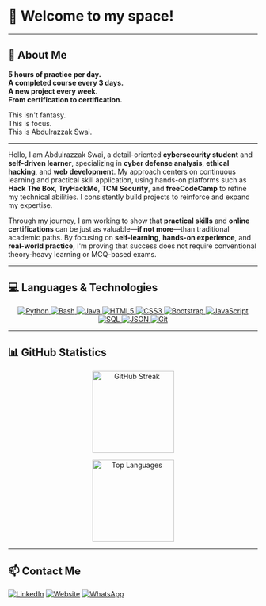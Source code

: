 # 🚀 Welcome to my space!

---

## 👤 About Me

**5 hours of practice per day.**  
**A completed course every 3 days.**  
**A new project every week.**  
**From certification to certification.**

This isn't fantasy.  
This is focus.  
This is Abdulrazzak Swai.

---

Hello, I am Abdulrazzak Swai, a detail-oriented **cybersecurity student** and **self-driven learner**, specializing in **cyber defense analysis**, **ethical hacking**, and **web development**. My approach centers on continuous learning and practical skill application, using hands-on platforms such as **Hack The Box**, **TryHackMe**, **TCM Security**, and **freeCodeCamp** to refine my technical abilities. I consistently build projects to reinforce and expand my expertise.

Through my journey, I am working to show that **practical skills** and **online certifications** can be just as valuable—**if not more**—than traditional academic paths. By focusing on **self-learning**, **hands-on experience**, and **real-world practice**, I'm proving that success does not require conventional theory-heavy learning or MCQ-based exams.

---

## 💻 Languages & Technologies

<p align="center">
  <a href="https://www.python.org" target="_blank" rel="noopener">
    <img src="https://img.shields.io/badge/Python-3776AB?style=for-the-badge&logo=python&logoColor=white" alt="Python"/>
  </a>
  <a href="https://www.gnu.org/software/bash/" target="_blank" rel="noopener">
    <img src="https://img.shields.io/badge/Bash-4EAA25?style=for-the-badge&logo=gnubash&logoColor=white" alt="Bash"/>
  </a>
  <a href="https://www.java.com/" target="_blank" rel="noopener">
    <img src="https://img.shields.io/badge/Java-007396?style=for-the-badge&logo=java&logoColor=white" alt="Java"/>
  </a>
  <a href="https://developer.mozilla.org/en-US/docs/Web/HTML" target="_blank" rel="noopener">
    <img src="https://img.shields.io/badge/HTML5-E34F26?style=for-the-badge&logo=html5&logoColor=white" alt="HTML5"/>
  </a>
  <a href="https://developer.mozilla.org/en-US/docs/Web/CSS" target="_blank" rel="noopener">
    <img src="https://img.shields.io/badge/CSS3-1572B6?style=for-the-badge&logo=css3&logoColor=white" alt="CSS3"/>
  </a>
  <a href="https://getbootstrap.com/" target="_blank" rel="noopener">
    <img src="https://img.shields.io/badge/Bootstrap-7952B3?style=for-the-badge&logo=bootstrap&logoColor=white" alt="Bootstrap"/>
  </a>
  <a href="https://developer.mozilla.org/en-US/docs/Web/JavaScript" target="_blank" rel="noopener">
    <img src="https://img.shields.io/badge/JavaScript-F7DF1E?style=for-the-badge&logo=javascript&logoColor=black" alt="JavaScript"/>
  </a>
  <a href="https://www.mysql.com/" target="_blank" rel="noopener">
    <img src="https://img.shields.io/badge/SQL-4479A1?style=for-the-badge&logo=mysql&logoColor=white" alt="SQL"/>
  </a>
  <a href="https://www.json.org/" target="_blank" rel="noopener">
    <img src="https://img.shields.io/badge/JSON-5E5C5C?style=for-the-badge&logo=json&logoColor=white" alt="JSON"/>
  </a>
  <a href="https://git-scm.com/" target="_blank" rel="noopener">
    <img src="https://img.shields.io/badge/Git-F05032?style=for-the-badge&logo=git&logoColor=white" alt="Git"/>
  </a>
</p>

---

## 📊 GitHub Statistics

<p align="center">
  <img src="https://github-readme-streak-stats.herokuapp.com/?user=AbdulrazzakSwai&theme=react" alt="GitHub Streak" height="165" />
</p>
<p align="center">
  <img src="https://github-readme-stats.vercel.app/api/top-langs/?username=AbdulrazzakSwai&layout=compact&langs_count=100&theme=react" alt="Top Languages" height="165" />
</p>

---

## 📫 Contact Me

<a href="https://www.linkedin.com/in/abdulrazzakswai/" target="_blank" rel="noopener"><img src="https://img.shields.io/badge/LinkedIn-0077B5?style=for-the-badge&logo=linkedin&logoColor=white" alt="LinkedIn"/></a>
<a href="https://www.abdulrazzakswai.me" target="_blank" rel="noopener"><img src="https://img.shields.io/badge/Website-Visit-orange?style=for-the-badge&logo=Firefox-Browser&logoColor=white" alt="Website"/></a>
<a href="https://wa.me/your-whatsapp-number" target="_blank" rel="noopener"><img src="https://img.shields.io/badge/WhatsApp-25D366?style=for-the-badge&logo=whatsapp&logoColor=white" alt="WhatsApp"/></a>
